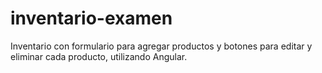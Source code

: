 # inventario-examen
Inventario con formulario para agregar productos y botones para editar y eliminar cada producto, utilizando Angular.
